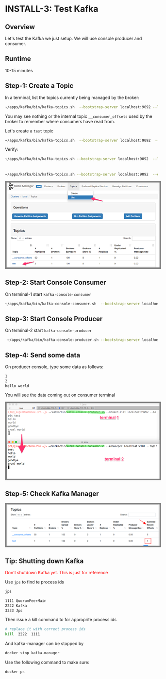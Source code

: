 <link rel='stylesheet' href='assets/css/main.css'/>

# INSTALL-3: Test Kafka

## Overview

Let's test the Kafka we just setup.  We will use console producer and consumer.

## Runtime

10-15 minutes

## Step-1: Create a Topic

In a terminal, list the topics currently being managed by the broker:

```bash
~/apps/kafka/bin/kafka-topics.sh  --bootstrap-server localhost:9092 --list
```

You may see nothing or the internal topic `__consumer_offsets` used by the broker to remember where consumers have read from.

Let's create a `test` topic

```bash
~/apps/kafka/bin/kafka-topics.sh  --bootstrap-server localhost:9092  --create --topic test --replication-factor 1  --partitions 2
```

Verify:

```bash
~/apps/kafka/bin/kafka-topics.sh --bootstrap-server localhost:9092  --list


~/apps/kafka/bin/kafka-topics.sh --bootstrap-server localhost:9092  --describe --topic test
```

<img src="assets/images/kafka-manager-5.png" style="border: 5px solid grey ; max-width:100%;" />

## Step-2: Start Console Consumer

On terminal-1 start `kafka-console-consumer`

```bash
~/apps/kafka/bin/kafka-console-consumer.sh  --bootstrap-server localhost:9092 --topic test
```

## Step-3: Start Console Producer

On terminal-2  start `kafka-console-producer`

```bash
 ~/apps/kafka/bin/kafka-console-producer.sh --bootstrap-server localhost:9092 --topic test
```

## Step-4: Send some data

On producer console, type some data as follows:

```text
1
2
hello world
```

You will see the data coming out on consumer terminal

<img src="assets/images/kafka-test-2.png" style="border: 5px solid grey ; max-width:100%;" />

## Step-5: Check Kafka Manager

<img src="assets/images/kafka-test-1.png" style="border: 5px solid grey ; max-width:100%;" />

## Tip: Shutting down Kafka

<span style="color:red;">Don't shutdown Kafka yet.  This is just for reference</span>

Use `jps` to find te process ids

```bash
jps
```

```text
1111 QuorumPeerMain
2222 Kafka
3333 Jps
```

Then issue a kill command to for approprite process ids

```bash
# replace it with correct process ids
kill  2222  1111
```

And kafka-manager can be stopped by

```bash
docker stop kafka-manager
```

Use the following command to make sure:

```bash
docker ps
```